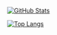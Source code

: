 [![GitHub Stats](https://github-readme-stats.vercel.app/api?username=xjchong&hide=stars,contribs&count_private=true&theme=gruvbox&show_icons=true)](https://github.com/xjchong)

[![Top Langs](https://github-readme-stats.vercel.app/api/top-langs/?username=xjchong&layout=compact&theme=gruvbox)](https://github.com/xjchong)


